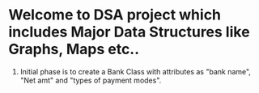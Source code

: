 # Welcome to DSA project which includes Major Data Structures like Graphs, Maps etc..

1. Initial phase is to create a Bank Class with attributes as "bank name", "Net amt" and "types of payment modes".